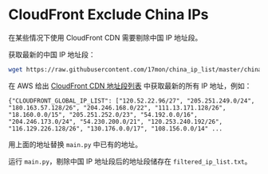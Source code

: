 # CloudFront Exclude China IPs

在某些情况下使用 CloudFront CDN 需要剔除中国 IP 地址段。

获取最新的中国 IP 地址段：
```bash
wget https://raw.githubusercontent.com/17mon/china_ip_list/master/china_ip_list.txt
```

在 AWS 给出 [CloudFront CDN 地址段列表](https://docs.aws.amazon.com/AmazonCloudFront/latest/DeveloperGuide/LocationsOfEdgeServers.html) 中获取最新的所有 IP 地址，例如：
```
{"CLOUDFRONT_GLOBAL_IP_LIST": ["120.52.22.96/27", "205.251.249.0/24", "180.163.57.128/26", "204.246.168.0/22", "111.13.171.128/26", "18.160.0.0/15", "205.251.252.0/23", "54.192.0.0/16", "204.246.173.0/24", "54.230.200.0/21", "120.253.240.192/26", "116.129.226.128/26", "130.176.0.0/17", "108.156.0.0/14" ...
```

用上面的地址替换 `main.py` 中已有的地址。

运行 `main.py`，剔除中国 IP 地址段后的地址段储存在 `filtered_ip_list.txt`。
